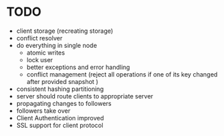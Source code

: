# TODO
* client storage (recreating storage)
* conflict resolver
* do everything in single node
    * atomic writes
    * lock user
    * better exceptions and error handling
    * conflict management
    (reject all operations if one of its key changed after provided snapshot )
* consistent hashing partitioning
* server should route clients to appropriate server
* propagating changes to followers
* followers take over
* Client Authentication improved
* SSL support for client protocol
